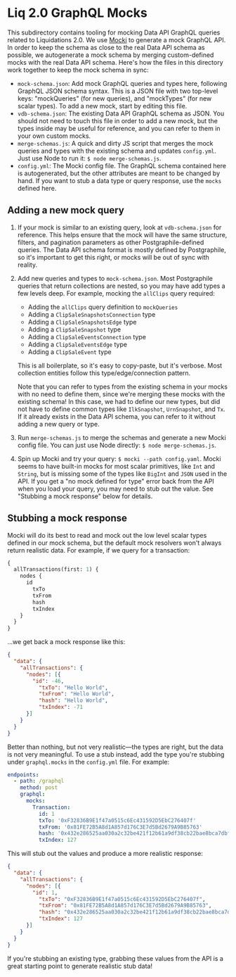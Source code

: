 # Liq 2.0 GraphQL Mocks

This subdirectory contains tooling for mocking Data API GraphQL queries related to
Liquidations 2.0. We use [Mocki](https://mocki.io/docs) to generate a mock GraphQL
API. In order to keep the schema as close to the real Data API schema as possible,
we autogenerate a mock schema by merging custom-defined mocks with the real Data
API schema. Here's how the files in this directory work together to keep the mock
schema in sync:

- `mock-schema.json`: Add mock GraphQL queries and types here, following GraphQL
   JSON schema syntax. This is a JSON file with two top-level keys: "mockQueries"
   (for new queries), and "mockTypes" (for new scalar types). To add a new mock,
   start by editing this file.
- `vdb-schema.json`: The existing Data API GraphQL schema as JSON. You should not
   need to touch this file in order to add a new mock, but the types inside may
   be useful for reference, and you can refer to them in your own custom mocks.
- `merge-schemas.js`: A quick and dirty JS script that merges the mock queries
   and types with the existing schema and updates `config.yml`. Just use Node
   to run it: `$ node merge-schemas.js`.
- `config.yml`: The Mocki config file. The GraphQL schema contained here is
   autogenerated, but the other attributes are meant to be changed by hand. If
   you want to stub a data type or query response, use the `mocks` defined here.


## Adding a new mock query

1. If your mock is similar to an existing query, look at `vdb-schema.json` for
   reference. This helps ensure that the mock will have the same structure,
   filters, and pagination parameters as other Postgraphile-defined queries.
   The Data API schema format is mostly defined by Postgraphile, so it's important
   to get this right, or mocks will be out of sync with reality.
2. Add new queries and types to `mock-schema.json`. Most Postgraphile queries
   that return collections are nested, so you may have add types a few levels deep.
   For example, mocking the `allClips` query required:

     - Adding the `allClips` query definition to `mockQueries`
     - Adding a `ClipSaleSnapshotsConnection` type
     - Adding a `ClipSaleSnapshotsEdge` type
     - Adding a `ClipSaleSnapshot` type
     - Adding a `ClipSaleEventsConnection` type
     - Adding a `ClipSaleEventsEdge` type
     - Adding a `ClipSaleEvent` type

   This is all boilerplate, so it's easy to copy-paste, but it's verbose. Most collection
   entities follow this type/edge/connection pattern.

   Note that you can refer to types from the existing schema in your mocks with no need to
   define them, since we're merging these mocks with the existing schema! In this case, we
   had to define our new types, but did not have to define common types like `IlkSnapshot`,
   `UrnSnapshot`, and `Tx`. If it already exists in the Data API schema, you can refer to
   it without adding a new query or type.
3. Run `merge-schemas.js` to merge the schemas and generate a new Mocki config file. You
   can just use Node directly: `$ node merge-schemas.js`.
4. Spin up Mocki and try your query: `$ mocki --path config.yaml`. Mocki seems to have
   built-in mocks for most scalar primitives, like `Int` and `String`, but is missing
   some of the types like `BigInt` and `JSON` used in the API. If you get a "no mock defined
   for type" error back from the API when you load your query, you may need to stub out the value.
   See "Stubbing a mock response" below for details.

## Stubbing a mock response

Mocki will do its best to read and mock out the low level scalar types defined in our mock schema,
but the default mock resolvers won't always return realistic data. For example, if we query for a
transaction:

```graphql
{
  allTransactions(first: 1) {
    nodes {
      id
        txTo
        txFrom
        hash
        txIndex
    }
  }
}
```

...we get back a mock response like this:

```json
{
  "data": {
    "allTransactions": {
      "nodes": [{
        "id": -46,
          "txTo": "Hello World",
          "txFrom": "Hello World",
          "hash": "Hello World",
          "txIndex": -71
      }]
    }
  }
}
```

Better than nothing, but not very realistic—the types are right, but the data is not very
meaningful. To use a stub instead, add the type you're stubbing under `graphql.mocks` in the
`config.yml` file. For example:

```yml
endpoints:
  - path: /graphql
    method: post
    graphql:
      mocks:
        Transaction:
          id: 1
          txTo: '0xF32836B9E1f47a0515c6Ec431592D5EbC276407f'
          txFrom: '0x81FE72B5A8d1A857d176C3E7d5Bd2679A9B85763'
          hash: '0x432e286525aa030a2c32be421f12b61a9df38cb22bae8bca7dbfd6c535410b4b'
          txIndex: 127
```

This will stub out the values and produce a more realistic response:

```json
{
  "data": {
    "allTransactions": {
      "nodes": [{
        "id": 1,
          "txTo": "0xF32836B9E1f47a0515c6Ec431592D5EbC276407f",
          "txFrom": "0x81FE72B5A8d1A857d176C3E7d5Bd2679A9B85763",
          "hash": "0x432e286525aa030a2c32be421f12b61a9df38cb22bae8bca7dbfd6c535410b4b",
          "txIndex": 127
      }]
    }
  }
}
```

If you're stubbing an existing type, grabbing these values from the API is a great starting point
to generate realistic stub data!
